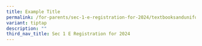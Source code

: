 ```yaml
---
title: Example Title
permalink: /for-parents/sec-1-e-registration-for-2024/textbooksanduniforms/
variant: tiptap
description: ""
third_nav_title: Sec 1 E Registration for 2024
---
```

